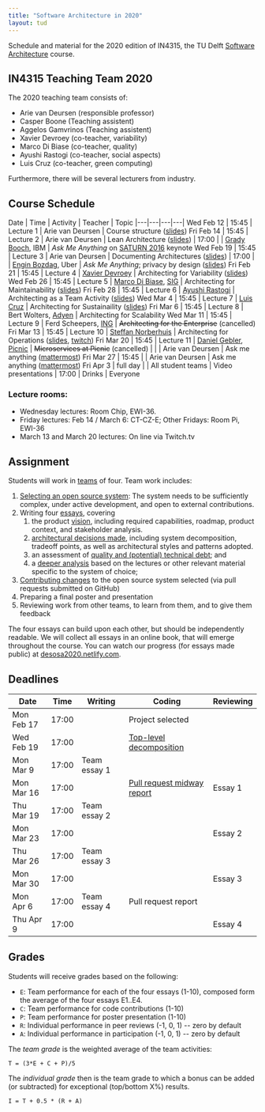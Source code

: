 ```yaml
---
title: "Software Architecture in 2020"
layout: tud
---
```


Schedule and material for the 2020 edition of IN4315, the TU Delft [Software Architecture](../index.html) course.

## IN4315 Teaching Team 2020

The 2020 teaching team consists of:

- Arie van Deursen (responsible professor)
- Casper Boone (Teaching assistent)
- Aggelos Gamvrinos (Teaching assistent)
- Xavier Devroey (co-teacher, variability)
- Marco Di Biase (co-teacher, quality)
- Ayushi Rastogi (co-teacher, social aspects)
- Luis Cruz (co-teacher, green computing)

Furthermore, there will be several lecturers from industry.

## Course Schedule

Date | Time | Activity | Teacher | Topic
|---|---|---|---|
Wed Feb 12 | 15:45 | Lecture 1 | Arie van Deursen         | Course structure ([slides](slides/in4315-intro.pdf))
Fri Feb 14 | 15:45 | Lecture 2 | Arie van Deursen         | Lean Architecture ([slides](slides/lean-architecture-part-1.pdf))
           | 17:00 |           | [Grady Booch], IBM       | _Ask Me Anything_ on [SATURN 2016](https://www.youtube.com/watch?v=RJ3v5cSNcB8) keynote
Wed Feb 19 | 15:45 | Lecture 3 | Arie van Deursen         | Documenting Architectures ([slides](slides/documenting-architectures.pdf))
           | 17:00 |            | [Engin Bozdag], Uber    | _Ask Me Anything_; privacy by design ([slides](https://www.usenix.org/sites/default/files/conference/protected-files/enigma2020_slides_bozdag.pdf))
Fri Feb 21 | 15:45 | Lecture 4 | [Xavier Devroey]         | Architecting for Variability ([slides](slides/tudelft-architecture-spl2020.pdf))
Wed Feb 26 | 15:45 | Lecture 5 | [Marco Di Biase], [SIG]  | Architecting for Maintainability ([slides](slides/sa-maintainability.pdf))
Fri Feb 28 | 15:45 | Lecture 6 | [Ayushi Rastogi]         | Architecting as a Team Activity ([slides](slides/sa-people.pdf))
Wed Mar 4  | 15:45 | Lecture 7 | [Luis Cruz]              | Architecting for Sustainaility ([slides](slides/sa-green-se.pdf))
Fri Mar 6  | 15:45 | Lecture 8 | Bert Wolters, [Adyen]    | Architecting for Scalability
Wed Mar 11 | 15:45 | Lecture 9 | Ferd Scheepers, [ING]    | ~~Architecting for the Enterprise~~ (cancelled)
Fri Mar 13 | 15:45 | Lecture 10 | [Steffan Norberhuis][norberhuis]      | Architecting for Operations ([slides](slides/architecting-for-operations.pdf), [twitch](https://www.twitch.tv/videos/566492713))
Fri Mar 20 | 15:45 | Lecture 11 | [Daniel Gebler], [Picnic] | ~~Microservices at Picnic~~ (cancelled)
           |       |            | Arie van Deursen          | Ask me anything ([mattermost])
Fri Mar 27 | 15:45 |            | Arie van Deursen          | Ask me anything ([mattermost])
Fri Apr 3  | full day |  | All student teams | Video presentations
           | 17:00 | Drinks | Everyone

[mattermost]: https://mattermost.ewi.tudelft.nl/sa-2019-2020/channels/questions


### Lecture rooms:

- Wednesday lectures: Room Chip, EWI-36.
- Friday lectures: Feb 14 / March 6: CT-CZ-E; Other Fridays: Room Pi, EWI-36
- March 13 and March 20 lectures: On line via Twitch.tv

[sig]: https://www.softwareimprovementgroup.com/
[grady booch]: https://en.wikipedia.org/wiki/Grady_Booch
[marco di biase]: https://mardibiase.github.io/
[xavier devroey]: http://xdevroey.be/
[ayushi rastogi]: https://ayushirastogi.github.io/
[luis cruz]: https://luiscruz.github.io/
[adyen]: https://www.adyen.com/
[ing]: https://www.ing.com
[engin bozdag]: https://www.usenix.org/conference/enigma2020/speaker-or-organizer/engin-bozdag-uber
[daniel gebler]: https://twitter.com/daniel_gebler
[picnic]: https://www.picnic.app/nl/
[norberhuis]: https://www.norberhuis.nl/

## Assignment

Students will work in [teams](assignment.html#team-formation) of four.
Team work includes:

1. [Selecting an open source system](assignment.html#picking): The system needs to be sufficiently complex, under active development, and open to external contributions.
2. Writing four [essays](assignment.html#essays), covering
    1. the product [vision](assignment.html#vision), including required capabilities, roadmap, product context, and stakeholder analysis.
    2. [architectural decisions made](assignment.html#architecture), including system decomposition, tradeoff points, as well as architectural styles and patterns adopted.
    3. an assessment of [quality and (potential) technical debt](assignment.html#quality); and
    4. a [deeper analysis](assignment.html#deepening) based on the lectures or other relevant material specific to the system of choice;
3. [Contributing changes](assignment.html#contributions) to the open source system selected (via pull requests submitted on GitHub)
4. Preparing a final poster and presentation
5. Reviewing work from other teams, to learn from them, and to give them feedback

The four essays can build upon each other, but should be independently readable.
We will collect all essays in an online book, that will emerge throughout the course.
You can watch our progress (for essays made public) at [desosa2020.netlify.com][desosa2020].

[desosa2020]: https://desosa2020.netlify.com/#


## Deadlines

Date       | Time  | Writing      | Coding                    | Reviewing
|---|---|---|---|---|
Mon Feb 17 | 17:00 |              | Project selected          |
Wed Feb 19 | 17:00 |              | [Top-level decomposition](guidelines_for_componentization.html)   |
Mon Mar 9  | 17:00 | Team essay 1 |                           |
Mon Mar 16 | 17:00 |              | [Pull request midway report](assignment.html#contributions)  | Essay 1
Thu Mar 19 | 17:00 | Team essay 2 |                           |
Mon Mar 23 | 17:00 |              |                           | Essay 2
Thu Mar 26 | 17:00 | Team essay 3 |    						  |
Mon Mar 30 | 17:00 |              |                           | Essay 3
Mon Apr 6  | 17:00 | Team essay 4 | Pull request report       |
Thu Apr 9  | 17:00 |              |                           | Essay 4

## Grades

Students will receive grades based on the following:

- `E`: Team performance for each of the four essays (1-10), composed form the average of the four essays E1..E4.
- `C`: Team performance for code contributions (1-10)
- `P`: Team performance for poster presentation (1-10)
- `R`: Individual performance in peer reviews (-1, 0, 1) -- zero by default
- `A`: Individual performance in participation (-1, 0, 1) -- zero by default

The _team grade_ is the weighted average of the team activities:

    T = (3*E + C + P)/5

The _individual grade_ then is the team grade to which a bonus can be added (or subtracted) for exceptional (top/bottom X%) results.

	I = T + 0.5 * (R + A)
